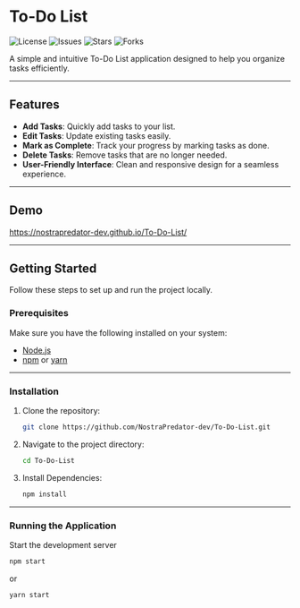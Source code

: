 # To-Do List

![License](https://img.shields.io/github/license/NostraPredator-dev/To-Do-List)
![Issues](https://img.shields.io/github/issues/NostraPredator-dev/To-Do-List)
![Stars](https://img.shields.io/github/stars/NostraPredator-dev/To-Do-List)
![Forks](https://img.shields.io/github/forks/NostraPredator-dev/To-Do-List)

A simple and intuitive To-Do List application designed to help you organize tasks efficiently.

---

## Features

- **Add Tasks**: Quickly add tasks to your list.
- **Edit Tasks**: Update existing tasks easily.
- **Mark as Complete**: Track your progress by marking tasks as done.
- **Delete Tasks**: Remove tasks that are no longer needed.
- **User-Friendly Interface**: Clean and responsive design for a seamless experience.

---

## Demo

https://nostrapredator-dev.github.io/To-Do-List/

---

## Getting Started

Follow these steps to set up and run the project locally.

### Prerequisites

Make sure you have the following installed on your system:

- [Node.js](https://nodejs.org/)
- [npm](https://www.npmjs.com/) or [yarn](https://yarnpkg.com/)

---

### Installation

1. Clone the repository:
   ```bash
   git clone https://github.com/NostraPredator-dev/To-Do-List.git

2. Navigate to the project directory:
   ```bash
   cd To-Do-List

3. Install Dependencies:
   ```bash
   npm install

---

### Running the Application

Start the development server
```bash
npm start
```
or 
```bash
yarn start
```

